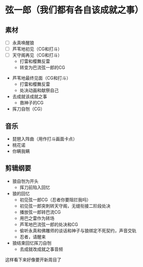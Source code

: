 # 弦一郎（我们都有各自该成就之事）
## 素材
- [ ] 永真唤醒狼
- [ ] 芦苇地初见（CG和打斗）
- [ ] 天守阁再见（CG和打斗）
	- 打雷和樱舞反雷
	- 转变为巴流弦一郎的CG
- 芦苇地最终见面（CG和打斗）
	- 打雷和樱舞反雷
	- 处决动画和献祭自己
- 去成就该成就之事
	- 救神子的CG
- 挥刀自刎（CG）
## 音乐
- 琵琶入阵曲（用作打斗画面卡点）
- 桃花诺
- 你瞒我瞒
## 剪辑纲要
- 狼自刎为开头
	- 挥刀前陷入回忆
- 狼的回忆
	-  初见弦一郎CG（忍者你要阻拦我吗）
	- 初见弦一郎突刺转天守阁，无缝衔接二阶段处决
	- 播放弦一郎转巴流CG
	- 用巴之雷作为转场
	- 芦苇地巴流弦一郎的处决和CG
	- 偷听永真和佛雕师的谈话和神子与狼绑定不死契约，声音交轨
    - 忍者，请醒来
- 狼结束回忆挥刀自刎
    - 去成就改成就之事音频

这样看下来好像要开新周目了
<!--stackedit_data:
eyJoaXN0b3J5IjpbMTg5NDU4NDY4NywxNjY4NjM2NjgxLDQ4NT
A3NjkyNiw5ODIzMDYyNTcsLTE0MzQ3NDAwNzYsNjIwMDY2OTIs
LTEzMDEzODgzMTMsNjM2NzgzNzc4LC00MjAwNTk0NTAsLTE1Nj
k3MTc4NzldfQ==
-->